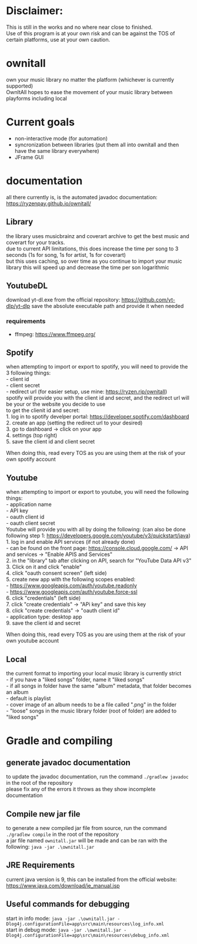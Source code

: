 # Disclaimer:  
This is still in the works and no where near close to finished.  
Use of this program is at your own risk and can be against the TOS of certain platforms, use at your own caution.  

# ownitall  
own your music library no matter the platform (whichever is currently supported)  
OwnItAll hopes to ease the movement of your music library between playforms including local

# Current goals  
- non-interactive mode (for automation)  
- syncronization between libraries (put them all into ownitall and then have the same library everywhere)  
-  JFrame GUI  

# documentation  
all there currently is, is the automated javadoc documentation: https://ryzenpay.github.io/ownitall/  

## Library  
the library uses musicbrainz and coverart archive to get the best music and coverart for your tracks.  
due to current API limitations, this does increase the time per song to 3 seconds (1s for song, 1s for artist, 1s for coverart)  
but this uses caching, so over time as you continue to import your music library this will speed up and decrease the time per son logarithmic  

## YoutubeDL  
download yt-dl.exe from the official repository: https://github.com/yt-dlp/yt-dlp 
save the absolute executable path and provide it when needed  
### requirements  
- ffmpeg: https://www.ffmpeg.org/   

## Spotify
when attempting to import or export to spotify, you will need to provide the 3 following things:  
    - client id  
    - client secret  
    - redirect url (for easier setup, use mine: https://ryzen.rip/ownitall)   
spotify will provide you with the client id and secret, and the redirect url will be your or the website you decide to use  
to get the clienit id and secret:  
    1. log in to spotify develper portal: https://developer.spotify.com/dashboard  
    2. create an app (setting the redirect url to your desired)  
    3. go to dashboard -> click on your app  
    4. settings (top right)  
    5. save the client id and client secret  
  
When doing this, read every TOS as you are using them at the risk of your own spotify account  

## Youtube
when attempting to import or export to youtube, you will need the following things:  
    - application name  
    - API key  
    - oauth client id  
    - oauth client secret  
Youtube will provide you with all by doing the following:  (can also be done following step 1: https://developers.google.com/youtube/v3/quickstart/java)  
    1. log in and enable API services (if not already done)  
        - can be found on the front page: https://console.cloud.google.com/ -> API and services -> "Enable APIS and Services"  
    2. in the "library" tab after clicking on API, search for "YouTube Data API v3"  
    3. Click on it and click "enable"  
    4. click "oauth consent screen" (left side)  
    5. create new app with the following scopes enabled:  
        - https://www.googleapis.com/auth/youtube.readonly  
        - https://www.googleapis.com/auth/youtube.force-ssl  
    6. click "credentials" (left side)  
    7. click "create credentials" -> "APi key" and save this key  
    8. click "create credentials" -> "oauth client id"  
        - application type: desktop app  
    9. save the client id and secret  

When doing this, read every TOS as you are using them at the risk of your own youtube account  
## Local
the current format to importing your local music library is currently strict  
    - if you have a "liked songs" folder, name it "liked songs"  
    - if all songs in folder have the same "album" metadata, that folder becomes an album  
        - default is playlist  
    - cover image of an album needs to be a file called "<ALBUM NAME>.png" in the folder  
    - "loose" songs in the music library folder (root of folder) are added to "liked songs"  


# Gradle and compiling
## generate javadoc documentation
to update the javadoc documentation, run the command `./gradlew javadoc` in the root of the repository  
please fix any of the errors it throws as they show incomplete documentation  

## Compile new jar file
to generate a new compiled jar file from source, run the command `./gradlew compile` in the root of the repository  
a jar file named `ownitall.jar` will be made and can be ran with the following:  `java -jar .\ownitall.jar`  

## JRE Requirements
current java version is 9, this can be installed from the official website: https://www.java.com/download/ie_manual.jsp  

## Useful commands for debugging  
start in info mode: `java -jar .\ownitall.jar -Dlog4j.configurationFile=app\src\main\resources\log_info.xml`  
start in debug mode: `java -jar .\ownitall.jar -Dlog4j.configurationFile=app\src\main\resources\debug_info.xml`